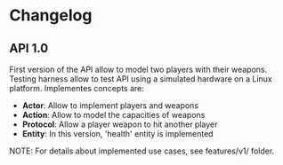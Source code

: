 # Changelog

## API 1.0
First version of the API allow to model two players with their weapons.
Testing harness allow to test API using a simulated hardware on a Linux platform.
Implementes concepts are:
* __Actor__: Allow to implement players and weapons
* __Action__: Allow to model the capacities of weapons
* __Protocol__: Allow a player weapon to hit another player
* __Entity__: In this version, 'health' entity is implemented

NOTE: For details about implemented use cases, see features/v1/ folder.
